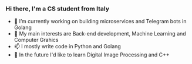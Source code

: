 ### Hi there, I'm a CS student from Italy

- 🔭 I’m currently working on building microservices and Telegram bots in Golang
- 🌱 My main interests are Back-end development, Machine Learning and Computer Grahics
-  📫 I mostly write code in Python and Golang
-  👯 In the future I'd like to learn Digital Image Processing and C++
